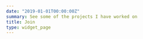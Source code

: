 ```yaml
---
date: "2019-01-01T00:00:00Z"
summary: See some of the projects I have worked on
title: Join
type: widget_page
---
```

